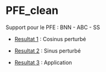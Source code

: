# PFE_clean

Support pour le PFE : BNN - ABC - SS

+ [Resultat 1](https://github.com/Davidson-Lova/PFE_clean/blob/master/cosinusTube.ipynb) : Cosinus perturbé

+ [Resultat 2](https://github.com/Davidson-Lova/PFE_clean/blob/master/sinusTube.ipynb) : Sinus perturbé

+ [Resultat 3](https://github.com/Davidson-Lova/PFE_clean/blob/master/tempTube.ipynb) : Application 

<!-- data set : [nasa](https://www.nasa.gov/content/prognostics-center-of-excellence-data-set-repository) -->